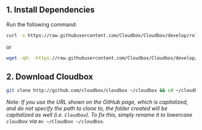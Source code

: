 


## 1. Install Dependencies  ####

Run the following command:

```bash
curl -s https://raw.githubusercontent.com/Cloudbox/Cloudbox/develop/roles/scripts/files/install_dependencies.sh | sudo sh

```

or

```bash
wget -qO- -https://raw.githubusercontent.com/Cloudbox/Cloudbox/develop/roles/scripts/files/install_dependencies.sh  | bash
```


## 2. Download Cloudbox ### 



 ```bash
git clone http://github.com/cloudbox/cloudbox ~/cloudbox && cd ~/cloudbox
 ```

_Note: If you use the URL shown on the GitHub page, which is capitalized, and do not specify the path to clone to, the folder created will be capitalized as well (i.e. `Cloudbox`). To fix this, simply rename it to lowercase `cloudbox` via `mv ~/Cloudbox ~/cloudbox`._